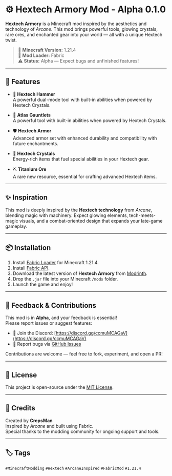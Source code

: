 # ⚙️ Hextech Armory Mod - Alpha 0.1.0

**Hextech Armory** is a Minecraft mod inspired by the aesthetics and technology of *Arcane*. This mod brings powerful tools, glowing crystals, rare ores, and enchanted gear into your world — all with a unique Hextech twist.

> 🔧 **Minecraft Version:** 1.21.4  
> 🧱 **Mod Loader:** Fabric  
> ⚠️ **Status:** Alpha — Expect bugs and unfinished features!

---

## 🚀 Features

- 🔨 **Hextech Hammer**  
  A powerful dual-mode tool with built-in abilities when powered by Hextech Crystals.

- 🥊 **Atlas Gauntlets**  
  A powerful tool with built-in abilities when powered by Hextech Crystals.

- 🛡️ **Hextech Armor**  
  Advanced armor set with enhanced durability and compatibility with future enchantments.

- 💠 **Hextech Crystals**  
  Energy-rich items that fuel special abilities in your Hextech gear.

- ⛏️ **Titanium Ore**  
  A rare new resource, essential for crafting advanced Hextech items.

---

## ✨ Inspiration

This mod is deeply inspired by the **Hextech technology** from *Arcane*, blending magic with machinery. Expect glowing elements, tech-meets-magic visuals, and a combat-oriented design that expands your late-game gameplay.

---

## 📦 Installation

1. Install [Fabric Loader](https://fabricmc.net/) for Minecraft 1.21.4.
2. Install [Fabric API](https://modrinth.com/mod/fabric-api).
3. Download the latest version of **Hextech Armory** from [Modrinth](https://modrinth.com/mod/hextech-armory/version/0.1.0-1.21.4).
4. Drop the `.jar` file into your Minecraft `/mods` folder.
5. Launch the game and enjoy!

---

## 🧪 Feedback & Contributions

This mod is in **Alpha**, and your feedback is essential!  
Please report issues or suggest features:

- 💬 Join the Discord: [https://discord.gg/ccmuMCAGaV](https://discord.gg/ccmuMCAGaV)
- 🐛 Report bugs via [GitHub Issues](https://github.com/CrepsMan/HextechMod-1.21.4/issues)

Contributions are welcome — feel free to fork, experiment, and open a PR!

---

## 📜 License

This project is open-source under the [MIT License](LICENSE).

---

## 🧠 Credits

Created by **CrepsMan**  
Inspired by *Arcane* and built using Fabric.  
Special thanks to the modding community for ongoing support and tools.

---

## 🏷️ Tags

`#MinecraftModding` `#Hextech` `#ArcaneInspired` `#FabricMod` `#1.21.4`
